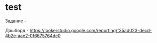 # test

Задание - 

Дашборд - https://lookerstudio.google.com/reporting/f35ad023-decd-4b2e-aae2-0f6675764de0
